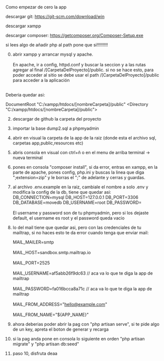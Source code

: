 Como empezar de cero la app

descargar git: https://git-scm.com/download/win

descargar xampp

descargar composer: https://getcomposer.org/Composer-Setup.exe

si lees algo de añadir php al path pone que si!!!!!!!!!

0. abrir xampp y arrancar mysql y apache.
<br><br>
En apache, ir a config, httpd.conf y buscar la seccion <documentRoot> y a las rutas agregar al final /[CarpetaDelProyecto]/public. si no se hace esto, para poder acceder al sitio se debe usar el path /[CarpetaDelProyecto]/public para acceder a la aplicación
<br>
Deberia quedar asi:

DocumentRoot "C:/xampp/htdocs/[nombreCarpeta]/public"
<Directory "C:/xampp/htdocs/[nombreCarpeta]/public">

2. descargar de github la carpeta del proyecto
3. importar la base dump2.sql a phpmyadmin
4. abrir en visual la carpeta de la app de la raiz (donde esta el archivo sql, carpetas app,public,resources etc)
5. abris consola en visual con ctrl+ñ o en el menu de arriba terminal -> nueva terminal
6. pones en consola "composer install", si da error, entras en xampp, en la parte de apache, pones config, php.ini y buscas la linea que diga ";extension=zip" y le borras el ";" de adelante y cerras y guardas.
7. al archivo .env.example en la raiz, cambiale el nombre a solo .env y modifica la config de la db, tiene que quedar asi:
    <br>
    DB_CONNECTION=mysql 
    DB_HOST=127.0.0.1 
    DB_PORT=3306
    DB_DATABASE=movedb
    DB_USERNAME=root 
    DB_PASSWORD=       
    <br>
El username y password son de tu phpmyadmin, pero si los dejaste default, el username es root y el password queda vacio 

7. lo del mail tiene que quedar asi, pero con las credenciales de tu mailtrap, si no haces esto te da error cuando
tenga que enviar mail:
 
    MAIL_MAILER=smtp
   <br>  
    MAIL_HOST=sandbox.smtp.mailtrap.io
   <br>  
    MAIL_PORT=2525
   <br>  
    MAIL_USERNAME=af5abb26f9dc63   // aca va lo que te diga la app de mailtrap
   <br>  
    MAIL_PASSWORD=fa016bcca8a71c   // aca va lo que te diga la app de mailtrap
   <br>  
    MAIL_FROM_ADDRESS="hello@example.com"
   <br>  
    MAIL_FROM_NAME="${APP_NAME}"<br>  

9. ahora deberias poder abrir la pag con "php artisan serve", si te pide algo de un key, apreta el boton de generar y recarga

10. si la pag anda pone en consola lo siguiente en orden
    "php artisan migrate" y "php artisan db:seed"

11. paso 10, disfruta deaa

